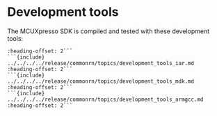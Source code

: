 # Development tools

The MCUXpresso SDK is compiled and tested with these development tools:

```{include} ../../../../release/commonrn/topics/development_tools_mcuxpresso.md
:heading-offset: 2```
```{include} ../../../../release/commonrn/topics/development_tools_iar.md
:heading-offset: 2```
```{include} ../../../../release/commonrn/topics/development_tools_mdk.md
:heading-offset: 2```
```{include} ../../../../release/commonrn/topics/development_tools_armgcc.md
:heading-offset: 2```
